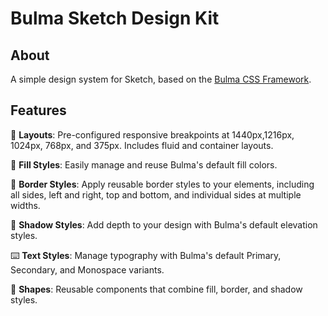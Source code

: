 # Bulma Sketch Design Kit

## About
A simple design system for Sketch, based on the [Bulma CSS Framework](https://bulma.io/).

## Features

📐 **Layouts**: Pre-configured responsive breakpoints at 1440px,1216px, 1024px, 768px, and 375px. Includes fluid and container layouts.

🎨 **Fill Styles**: Easily manage and reuse Bulma's default fill colors.

🔲 **Border Styles**: Apply reusable border styles to your elements, including all sides, left and right, top and bottom, and individual sides at multiple widths.

🛫 **Shadow Styles**: Add depth to your design with Bulma's default elevation styles.

⌨️ **Text Styles**: Manage typography with Bulma's default Primary, Secondary, and Monospace variants.

🔶 **Shapes**: Reusable components that combine fill, border, and shadow styles.

